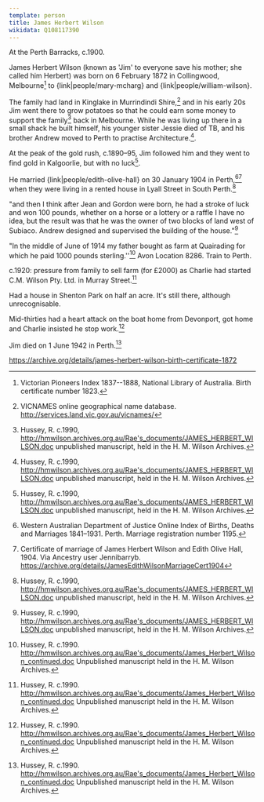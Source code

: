 ```yaml
---
template: person
title: James Herbert Wilson
wikidata: Q108117390
---
```


At the Perth Barracks, c.1900.

James Herbert Wilson (known as 'Jim' to everyone save his mother; she called him Herbert)
was born on 6 February 1872 in Collingwood, Melbourne[^VicPioneers] to {link|people/mary-mcharg} and {link|people/william-wilson}.

The family had land in Kinglake in Murrindindi Shire,[^VicNames]
and in his early 20s Jim went there to grow potatoes so that he could earn some money to support the family[^rae1] back in Melbourne.
While he was living up there in a small shack he built himself, his younger sister Jessie died of TB,
and his brother Andrew moved to Perth to practise Architecture.[^rae1].

At the peak of the gold rush, c.1890–95, Jim followed him and they went to find gold in Kalgoorlie, but with no luck[^rae1].

He married {link|people/edith-olive-hall} on 30 January 1904 in Perth,[^JimEdithMarriage][^JimEdithMarriageCert]
when they were living in a rented house in Lyall Street in South Perth.[^rae1]

"and then I think after Jean and Gordon were born, he had a stroke of luck and won 100 pounds, whether on a horse or a lottery or a raffle I have no idea, but the result was that he was the owner of two blocks of land west of Subiaco. Andrew designed and supervised the building of the house."[^rae1]

"In the middle of June of 1914 my father bought as farm at Quairading for which he paid 1000 pounds sterling.''[^rae2]
Avon Location 8286. Train to Perth.

c.1920: pressure from family to sell farm (for £2000) as Charlie had started C.M. Wilson Pty. Ltd. in Murray Street.[^rae2]

Had a house in Shenton Park on half an acre. It's still there, although unrecognisable.

Mid-thirties had a heart attack on the boat home from Devonport, got home and Charlie insisted he stop work.[^rae2]

Jim died on 1 June 1942 in Perth.[^rae2]

https://archive.org/details/james-herbert-wilson-birth-certificate-1872

[^VicPioneers]:
	Victorian Pioneers Index 1837--1888, National Library of Australia.
	Birth certificate number 1823.

[^VicNames]:
	VICNAMES online geographical name database.
	http://services.land.vic.gov.au/vicnames/

[^JimEdithMarriage]:
	Western Australian Department of Justice Online Index of Births, Deaths and Marriages 1841–1931.
	Perth. Marriage registration number 1195.

[^JimEdithMarriageCert]:
	Certificate of marriage of James Herbert Wilson and Edith Olive Hall, 1904.
	Via Ancestry user Jennibarryb.
	https://archive.org/details/JamesEdithWilsonMarriageCert1904

[^rae2]:
	Hussey, R. c.1990.
	http://hmwilson.archives.org.au/Rae's_documents/James_Herbert_Wilson_continued.doc
	Unpublished manuscript held in the H. M. Wilson Archives.

[^rae1]:
	Hussey, R. c.1990, http://hmwilson.archives.org.au/Rae's_documents/JAMES_HERBERT_WILSON.doc
	unpublished manuscript, held in the  H. M. Wilson Archives.
